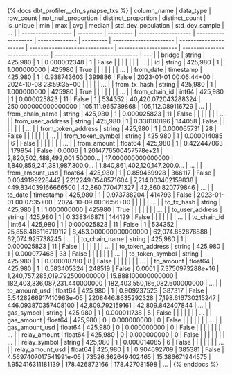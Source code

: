 {% docs dbt_profiler__cln_synapse_txs  %}
| column_name        | data_type | row_count | not_null_proportion | distinct_proportion | distinct_count | is_unique | min                    | max                    |                            avg |                median |             std_dev_population |                 std_dev_sample | ... |
| ------------------ | --------- | --------- | ------------------- | ------------------- | -------------- | --------- | ---------------------- | ---------------------- | ------------------------------ | --------------------- | ------------------------------ | ------------------------------ | --- |
| bridge             | string    |   425,980 |                   1 |         0.000002348 |              1 |     False |                        |                        |                                |                       |                                |                                | ... |
| id                 | string    |   425,980 |                   1 |         1.000000000 |         425980 |      True |                        |                        |                                |                       |                                |                                | ... |
| from_date          | timestamp |   425,980 |                   1 |         0.938743603 |         399886 |     False | 2023-01-01 00:06:44+00 | 2024-10-08 23:59:35+00 |                                |                       |                                |                                | ... |
| from_tx_hash       | string    |   425,980 |                   1 |         1.000000000 |         425980 |      True |                        |                        |                                |                       |                                |                                | ... |
| from_chain_id      | int64     |   425,980 |                   1 |         0.000025823 |             11 |     False | 1                      | 534352                 |            40,420.072043288324 |   250.000000000000000 |              105,111.965739868 |              105,112.089116729 | ... |
| from_chain_name    | string    |   425,980 |                   1 |         0.000025823 |             11 |     False |                        |                        |                                |                       |                                |                                | ... |
| from_user_address  | string    |   425,980 |                   1 |         0.338180196 |         144058 |     False |                        |                        |                                |                       |                                |                                | ... |
| from_token_address | string    |   425,980 |                   1 |         0.000065731 |             28 |     False |                        |                        |                                |                       |                                |                                | ... |
| from_token_symbol  | string    |   425,980 |                   1 |         0.000014085 |              6 |     False |                        |                        |                                |                       |                                |                                | ... |
| from_amount        | float64   |   425,980 |                   1 |         0.422447063 |         179954 |     False | 0.0006                 | 1.2014776500457578e+21 | 2,820,502,488,492,001.50000... |    17.000000000000000 | 1,840,859,241,381,987,300.0... | 1,840,861,402,120,147,200.0... | ... |
| from_amount_usd    | float64   |   425,980 |                   1 |         0.859469928 |         366117 |     False | 0.0049199228442        | 2212249.0548571604     |             7,214.003402159838 |   449.834039166666500 |               42,860.770471327 |               42,860.820779846 | ... |
| to_date            | timestamp |   425,980 |                   1 |         0.973738204 |         414793 |     False | 2023-01-01 00:07:35+00 | 2024-10-09 00:16:56+00 |                                |                       |                                |                                | ... |
| to_tx_hash         | string    |   425,980 |                   1 |         1.000000000 |         425980 |      True |                        |                        |                                |                       |                                |                                | ... |
| to_user_address    | string    |   425,980 |                   1 |         0.338346871 |         144129 |     False |                        |                        |                                |                       |                                |                                | ... |
| to_chain_id        | int64     |   425,980 |                   1 |         0.000025823 |             11 |     False | 1                      | 534352                 |            25,856.486116719112 | 8,453.000000000000000 |               62,074.852876888 |               62,074.925738245 | ... |
| to_chain_name      | string    |   425,980 |                   1 |         0.000025823 |             11 |     False |                        |                        |                                |                       |                                |                                | ... |
| to_token_address   | string    |   425,980 |                   1 |         0.000077468 |             33 |     False |                        |                        |                                |                       |                                |                                | ... |
| to_token_symbol    | string    |   425,980 |                   1 |         0.000018780 |              8 |     False |                        |                        |                                |                       |                                |                                | ... |
| to_amount          | float64   |   425,980 |                   1 |         0.583405324 |         248519 |     False | 0.0001                 | 7.3750973288e+16       | 1,240,757,285,019.792500000000 |    15.888100000000000 |  182,403,336,087,231.440000000 |  182,403,550,186,082.600000000 | ... |
| to_amount_usd      | float64   |   425,980 |                   1 |         0.909237523 |         387317 |     False | 5.5428266917410963e-05 | 2208446.8635292328     |             7,198.616730215247 |   446.093870357408100 |               42,809.792159161 |               42,809.842407844 | ... |
| gas_symbol         | string    |   425,980 |                   1 |         0.000011738 |              5 |     False |                        |                        |                                |                       |                                |                                | ... |
| gas_amount         | float64   |   425,980 |                   0 |         0.000000000 |              0 |     False |                        |                        |                                |                       |                                |                                | ... |
| gas_amount_usd     | float64   |   425,980 |                   0 |         0.000000000 |              0 |     False |                        |                        |                                |                       |                                |                                | ... |
| relay_amount       | float64   |   425,980 |                   0 |         0.000000000 |              0 |     False |                        |                        |                                |                       |                                |                                | ... |
| relay_symbol       | string    |   425,980 |                   1 |         0.000014085 |              6 |     False |                        |                        |                                |                       |                                |                                | ... |
| relay_amount_usd   | float64   |   425,980 |                   1 |         0.904692709 |         385381 |     False | 4.5697407017541991e-05 | 73526.362649402465     |                15.386671944575 |     1.952416311181139 |                  178.426872166 |                  178.427081598 | ... |
{% enddocs %}